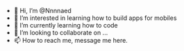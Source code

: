 - 👋 Hi, I’m @Nnnnaed
- 👀 I’m interested in learning how to build apps for mobiles
- 🌱 I’m currently learning how to code
- 💞️ I’m looking to collaborate on ...
- 📫 How to reach me, message me here.

<!---
Nnnnaed/Nnnnaed is a ✨ special ✨ repository because its `README.md` (this file) appears on your GitHub profile.
You can click the Preview link to take a look at your changes.
--->
